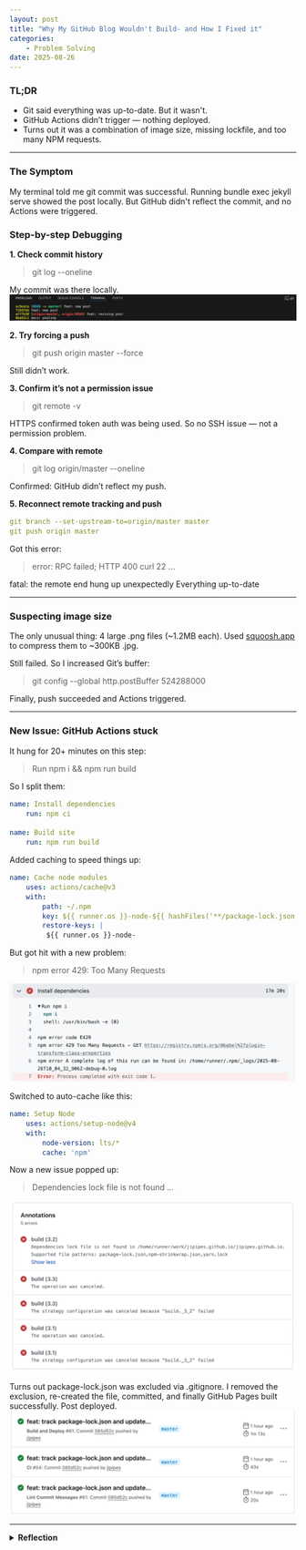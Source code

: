 ```yaml
---
layout: post
title: "Why My GitHub Blog Wouldn't Build- and How I Fixed it"
categories:
    - Problem Solving
date: 2025-08-26
---
```


### TL;DR
- Git said everything was up-to-date. But it wasn't.
- GitHub Actions didn’t trigger — nothing deployed.
- Turns out it was a combination of image size, missing lockfile, and too many NPM requests.

---

### The Symptom
My terminal told me git commit was successful.
Running bundle exec jekyll serve showed the post locally.
But GitHub didn't reflect the commit, and no Actions were triggered.

### Step-by-step Debugging

**1. Check commit history**
>git log --oneline

My commit was there locally.
![git log](/assets/img/post-2025-08-26-0.png)

**2. Try forcing a push**
>git push origin master --force

Still didn’t work.

**3. Confirm it’s not a permission issue**
>git remote -v

HTTPS confirmed token auth was being used.
So no SSH issue — not a permission problem.

**4. Compare with remote**
>git log origin/master --oneline

Confirmed: GitHub didn’t reflect my push.

**5. Reconnect remote tracking and push**
```yaml
git branch --set-upstream-to=origin/master master
git push origin master
```

Got this error:
>error: RPC failed; HTTP 400 curl 22 ...

fatal: the remote end hung up unexpectedly
Everything up-to-date

---

### Suspecting image size

The only unusual thing: 4 large .png files (~1.2MB each).
Used [squoosh.app](https://squoosh.app/)
to compress them to ~300KB .jpg.

Still failed. So I increased Git’s buffer:
>git config --global http.postBuffer 524288000

Finally, push succeeded and Actions triggered.

---

### New Issue: GitHub Actions stuck
It hung for 20+ minutes on this step:
>Run npm i && npm run build

So I split them:
```yaml
name: Install dependencies
    run: npm ci
    
name: Build site
    run: npm run build
```

Added caching to speed things up:
```yaml
name: Cache node modules
    uses: actions/cache@v3
    with:
        path: ~/.npm
        key: ${{ runner.os }}-node-${{ hashFiles('**/package-lock.json') }}
        restore-keys: |
         ${{ runner.os }}-node-
```

But got hit with a new problem:
>npm error 429: Too Many Requests

![npm error 429](/assets/img/post-2025-08-26-1.png)

Switched to auto-cache like this:
```yaml
name: Setup Node
    uses: actions/setup-node@v4
    with:
        node-version: lts/*
        cache: 'npm'
```

Now a new issue popped up:
>Dependencies lock file is not found ...

![Dependencies lock file is not found](/assets/img/post-2025-08-26-2.png)

Turns out package-lock.json was excluded via .gitignore.
I removed the exclusion, re-created the file, committed, and finally GitHub Pages built successfully. Post deployed.
![Post deploying success.](/assets/img/post-2025-08-26-3.png)

---

<details>
<summary><strong>Reflection</strong></summary>

This seemingly samll task took a full days.
<br>But I now understnad:
<br>- Git workflows & debugging push issues
<br>- How image size affects Git & CI/CD
<br>- How GitHub Actions caching and node setup works
<br>- The importance of lockfiles and workflow configuration
<br><br>
Through this long process of debugging and fixing unexpected errors, I've relized how important it is to have a solid structural understanding of what I'm working on.
<br><br>
I started this blog without much planning. Just diving in headfirst. And because of that, I encountered countless issues early on. 
<br><br>
But in solving them one by one, customizing the project with my own haands, I learned so much more than I anticipated.
<br><br>
There's still a lot I don't know, but this experience made me even more attached to this GitHub blog. I'm determined to keep building and imporoving it-both the blog and myself.

</details>